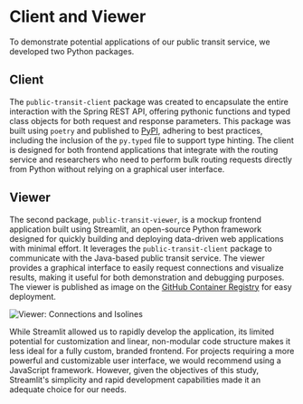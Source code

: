 # Client and Viewer

To demonstrate potential applications of our public transit service, we developed two Python packages.

## Client

The `public-transit-client` package was created to encapsulate the entire interaction with the Spring REST API, offering
pythonic functions and typed class objects for both request and response parameters. This package was built
using `poetry` and published to [PyPI](https://pypi.org/project/public-transit-client/), adhering to best practices,
including the inclusion of the `py.typed` file to support type hinting. The client is designed for both frontend
applications that integrate with the routing service and researchers who need to perform bulk routing requests directly
from Python without relying on a graphical user interface.

## Viewer

The second package, `public-transit-viewer`, is a mockup frontend application built using Streamlit, an open-source
Python framework designed for quickly building and deploying data-driven web applications with minimal effort. It
leverages the `public-transit-client` package to communicate with the Java-based public transit service. The viewer
provides a graphical interface to easily request connections and visualize results, making it useful for both
demonstration and debugging purposes. The viewer is published as image on
the [GitHub Container Registry](https://github.com/naviqore/public-transit-viewer/pkgs/container/public-transit-viewer)
for easy deployment.

![Viewer: Connections and Isolines](public_transit_viewer.png)

While Streamlit allowed us to rapidly develop the application, its limited potential for customization and linear,
non-modular code structure makes it less ideal for a fully custom, branded frontend. For projects requiring a more
powerful and customizable user interface, we would recommend using a JavaScript framework. However, given the objectives
of this study, Streamlit's simplicity and rapid development capabilities made it an adequate choice for our needs.
